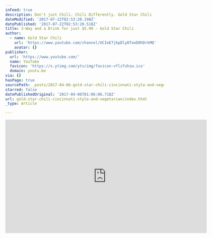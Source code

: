```yaml
---
inFeed: true
description: Don't just Chili. Chili Differently. Gold Star Chili
dateModified: '2017-07-22T02:53:20.198Z'
datePublished: '2017-07-22T02:53:20.518Z'
title: 3-Way and a Drink for just $5.99 - Gold Star Chili
author:
  - name: Gold Star Chili
    url: 'https://www.youtube.com/channel/UCIeE7jkpDly8TooD0hDrkMQ'
    avatar: {}
publisher:
  url: 'https://www.youtube.com/'
  name: YouTube
  favicon: 'https://s.ytimg.com/yts/img/favicon-vflz7uhzw.ico'
  domain: youtu.be
via: {}
hasPage: true
sourcePath: _posts/2017-04-06-gold-star-chili-cincinnati-style-and-vegetarian.md
starred: false
datePublishedOriginal: '2017-04-06T01:06:06.718Z'
url: gold-star-chili-cincinnati-style-and-vegetarian/index.html
_type: Article

---
```

<iframe src="https://cdn.embedly.com/widgets/media.html?src=https%3A%2F%2Fwww.youtube.com%2Fembed%2FCOkDm5h-x40%3Ffeature%3Doembed&amp;url=http%3A%2F%2Fwww.youtube.com%2Fwatch%3Fv%3DCOkDm5h-x40&amp;image=https%3A%2F%2Fi.ytimg.com%2Fvi%2FCOkDm5h-x40%2Fhqdefault.jpg&amp;key=b7d04c9b404c499eba89ee7072e1c4f7&amp;type=text%2Fhtml&amp;schema=youtube" width="640" height="360" scrolling="no" frameborder="0" allowfullscreen="" style=""></iframe>